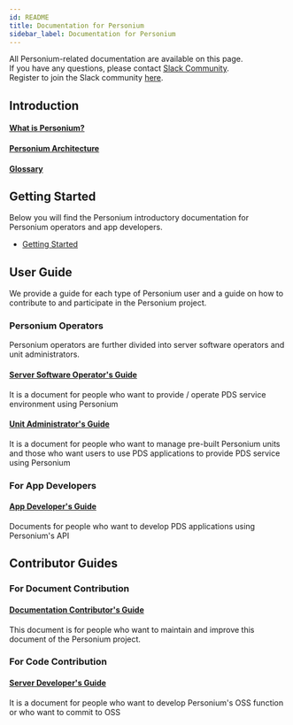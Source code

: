 ```yaml
---
id: README
title: Documentation for Personium
sidebar_label: Documentation for Personium
---
```


All Personium-related documentation are available on this page.  
If you have any questions, please contact [Slack Community](https://personium-io.slack.com/).  
Register to join the Slack community [here](https://bit.ly/Join_Personium_Slack).  

## Introduction

#### [What is Personium?](./overview/001_Introduction.md)
#### [Personium Architecture](./user_guide/001_Personium_Architecture.md)
#### [Glossary](./user_guide/008_Glossary.md)

## Getting Started

Below you will find the Personium introductory documentation for Personium operators and app developers.

* [Getting Started](./getting-started/README.md)

## User Guide

We provide a guide for each type of Personium user and a guide on how to contribute to and participate in the Personium project.

### Personium Operators

Personium operators are further divided into server software operators and unit administrators.

#### [Server Software Operator's Guide](./server-operator/README.md)

It is a document for people who want to provide / operate PDS service environment using Personium

#### [Unit Administrator's Guide](./unit-administrator/README.md)

It is a document for people who want to manage pre-built Personium units and those who want users to use PDS applications to provide PDS service using Personium

### For App Developers

#### [App Developer's Guide](./app-developer/README.md)

Documents for people who want to develop PDS applications using Personium's API

## Contributor Guides

### For Document Contribution

#### [Documentation Contributor's Guide](./document-writer/README.md)

This document is for people who want to maintain and improve this document of the Personium project.

### For Code Contribution

#### [Server Developer's Guide](./software-developer/README.md)

It is a document for people who want to develop Personium's OSS function or who want to commit to OSS
